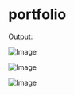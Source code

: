 # portfolio

Output:

![Image](https://github.com/user-attachments/assets/6ddc6969-a39f-4529-b640-c914b608aa62)


![Image](https://github.com/user-attachments/assets/832c9652-ecd9-4db9-b7fe-045111fbae66)


![Image](https://github.com/user-attachments/assets/72ed6144-3ace-4081-a394-07494670315d)

